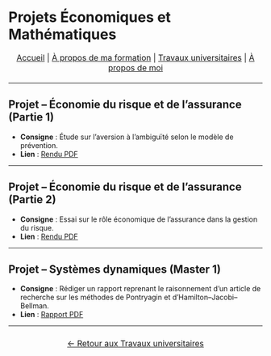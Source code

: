 # Projets Économiques et Mathématiques

<nav style="text-align:center; font-size:16px; margin-bottom:20px;">
  <a href="index.html">Accueil</a> |
  <a href="matieres.html">À propos de ma formation</a> |
  <a href="projets.html">Travaux universitaires</a> |
  <a href="cv.html">À propos de moi</a>
</nav>

---

## Projet – Économie du risque et de l’assurance (Partie 1)
- **Consigne** : Étude sur l’aversion à l’ambiguïté selon le modèle de prévention.
- **Lien** : [Rendu PDF](projets/HAMMOUCH_SihamAss.pdf)

---

## Projet – Économie du risque et de l’assurance (Partie 2)
- **Consigne** : Essai sur le rôle économique de l’assurance dans la gestion du risque.
- **Lien** : [Rendu PDF](projets/Essai_Economie_du_risque_et_de_l_assurance.pdf)

---
## Projet – Systèmes dynamiques (Master 1)
- **Consigne** : Rédiger un rapport reprenant le raisonnement d’un article de recherche sur les méthodes de Pontryagin et d’Hamilton–Jacobi–Bellman.
- **Lien** : [Rapport PDF](projets/Systeme_Dynamique.pdf)

---

<p style="text-align:center; font-size:16px; margin:24px 0;">
  <a href="projets.html">← Retour aux Travaux universitaires</a>
</p>

